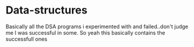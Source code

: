 # Data-structures
Basically all the DSA programs i experimented with and failed..don't judge me I was successful in some.
So yeah this basically contains the successfull ones

